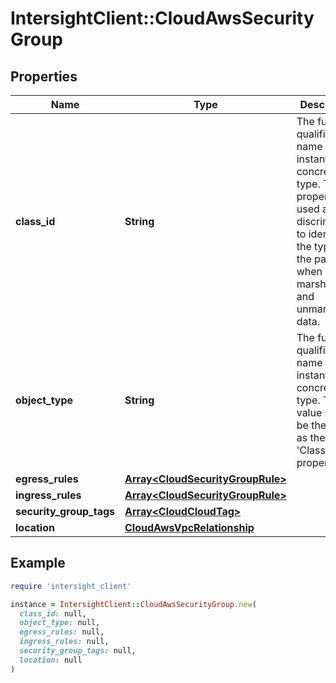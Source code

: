 # IntersightClient::CloudAwsSecurityGroup

## Properties

| Name | Type | Description | Notes |
| ---- | ---- | ----------- | ----- |
| **class_id** | **String** | The fully-qualified name of the instantiated, concrete type. This property is used as a discriminator to identify the type of the payload when marshaling and unmarshaling data. | [default to &#39;cloud.AwsSecurityGroup&#39;] |
| **object_type** | **String** | The fully-qualified name of the instantiated, concrete type. The value should be the same as the &#39;ClassId&#39; property. | [default to &#39;cloud.AwsSecurityGroup&#39;] |
| **egress_rules** | [**Array&lt;CloudSecurityGroupRule&gt;**](CloudSecurityGroupRule.md) |  | [optional] |
| **ingress_rules** | [**Array&lt;CloudSecurityGroupRule&gt;**](CloudSecurityGroupRule.md) |  | [optional] |
| **security_group_tags** | [**Array&lt;CloudCloudTag&gt;**](CloudCloudTag.md) |  | [optional] |
| **location** | [**CloudAwsVpcRelationship**](CloudAwsVpcRelationship.md) |  | [optional] |

## Example

```ruby
require 'intersight_client'

instance = IntersightClient::CloudAwsSecurityGroup.new(
  class_id: null,
  object_type: null,
  egress_rules: null,
  ingress_rules: null,
  security_group_tags: null,
  location: null
)
```


